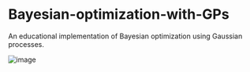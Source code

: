 # Bayesian-optimization-with-GPs
An educational implementation of Bayesian optimization using Gaussian processes.

![image](https://user-images.githubusercontent.com/6797764/112188447-e9786b00-8bfa-11eb-832c-84d774d853a5.png)




